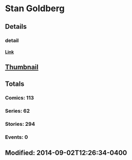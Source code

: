 # Stan  Goldberg 
## Details
### detail
#### [Link](http://marvel.com/comics/creators/962/stan_goldberg?utm_campaign=apiRef&utm_source=225578a89fc76f3d20fbffda5d17a88d)
## [Thumbnail](http://i.annihil.us/u/prod/marvel/i/mg/9/60/4bc5d63f546c2.jpg)
## Totals
### Comics: 113
### Series: 62
### Stories: 294
### Events: 0
## Modified: 2014-09-02T12:26:34-0400